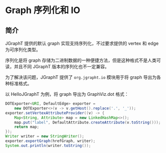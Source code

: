 # Graph 序列化和 IO

## 简介

JGraphT 提供的默认 graph 实现支持序列化，不过要求提供的 vertex 和 edge 为可序列化类型。

序列化是将 graph 存储为二进制数据的一种便捷方法，但是这种格式不是人类可读，并且不同 JGraphT 版本的序列化也不一定兼容。

为了解决该问题，JGraphT 提供了 `org.jgrapht.io` 模块用于将 graph 导出为各种标准格式。

以 HelloJGraphT 为例，将 graph 导出为 GraphViz.dot 格式：

```java
DOTExporter<URI, DefaultEdge> exporter =
    new DOTExporter<>(v -> v.getHost().replace('.', '_'));
exporter.setVertexAttributeProvider((v) -> {
    Map<String, Attribute> map = new LinkedHashMap<>();
    map.put("label", DefaultAttribute.createAttribute(v.toString()));
    return map;
});
Writer writer = new StringWriter();
exporter.exportGraph(hrefGraph, writer);
System.out.println(writer.toString());
```

